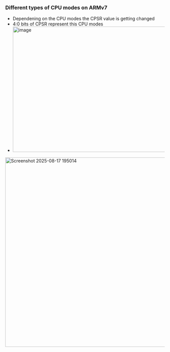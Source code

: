 ### Different types of CPU modes on ARMv7 
- Dependening on the CPU modes the CPSR value is getting changed
- 4:0 bits of CPSR represent this CPU modes
- <img width="675" height="395" alt="image" src="https://github.com/user-attachments/assets/5848cfd3-efe5-417b-836b-9236c94e24fa" />

<img width="1262" height="597" alt="Screenshot 2025-08-17 195014" src="https://github.com/user-attachments/assets/1d3b08f9-e95c-4ca6-9a91-1390444cbbaf" />

